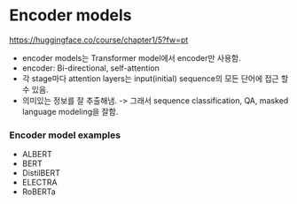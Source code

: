 # Encoder models
https://huggingface.co/course/chapter1/5?fw=pt

- encoder models는 Transformer model에서 encoder만 사용함.
- encoder: Bi-directional, self-attention
- 각 stage마다 attention layers는 input(initial) sequence의 모든 단어에 접근 할 수 있음.
- 의미있는 정보를 잘 추출해냄. -> 그래서 sequence classification, QA, masked language modeling을 잘함.

### Encoder model examples
- ALBERT
- BERT
- DistilBERT
- ELECTRA
- RoBERTa
